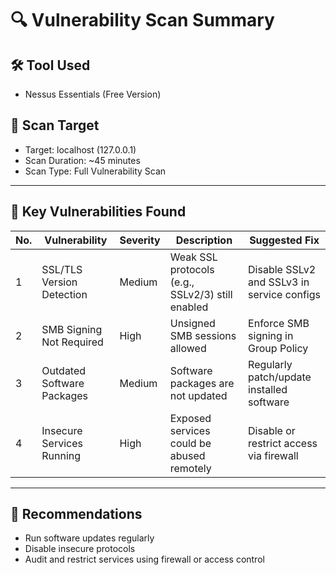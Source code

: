 
# 🔍 Vulnerability Scan Summary

## 🛠 Tool Used
- Nessus Essentials (Free Version)

## 🎯 Scan Target
- Target: localhost (127.0.0.1)
- Scan Duration: ~45 minutes
- Scan Type: Full Vulnerability Scan

---

## 🚨 Key Vulnerabilities Found

| No. | Vulnerability                   | Severity | Description                                              | Suggested Fix                              |
|-----|----------------------------------|----------|----------------------------------------------------------|---------------------------------------------|
| 1   | SSL/TLS Version Detection       | Medium   | Weak SSL protocols (e.g., SSLv2/3) still enabled         | Disable SSLv2 and SSLv3 in service configs  |
| 2   | SMB Signing Not Required        | High     | Unsigned SMB sessions allowed                            | Enforce SMB signing in Group Policy         |
| 3   | Outdated Software Packages      | Medium   | Software packages are not updated                        | Regularly patch/update installed software   |
| 4   | Insecure Services Running       | High     | Exposed services could be abused remotely                | Disable or restrict access via firewall     |

---

## 🔧 Recommendations
- Run software updates regularly
- Disable insecure protocols
- Audit and restrict services using firewall or access control
